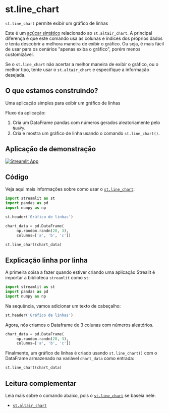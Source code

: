 # st.line_chart

`st.line_chart` permite exibir um gráfico de linhas

Este é um [açúcar sintático](https://pt.wikipedia.org/wiki/A%C3%A7%C3%BAcar_sint%C3%A1tico) relacionado ao  `st.altair_chart`. A principal diferença é que este comando usa as colunas e índices dos próprios dados e tenta descobrir a melhora maneira de exibir o gráfico. Ou seja, é mais fácil de usar para os cenários "apenas exiba o gráfico", porém menos customizável.

Se o `st.line_chart` não acertar a melhor maneira de exibir o gráfico, ou o melhor tipo, tente usar o `st.altair_chart` e especifique a informação desejada.

## O que estamos construindo?

Uma aplicação simples para exibir um gráfico de linhas

Fluxo da aplicação:
1. Cria um DataFrame pandas com números gerados aleatoriamente pelo `NumPy`.
2. Cria e mostra um gráfico de linha usando o comando `st.line_chart()`.

## Aplicação de demonstração

[![Streamlit App](https://static.streamlit.io/badges/streamlit_badge_black_white.svg)](https://share.streamlit.io/dataprofessor/st.line_chart/)

## Código
Veja aqui mais informações sobre como usar o [`st.line_chart`](https://docs.streamlit.io/library/api-reference/charts/st.line_chart):
```python
import streamlit as st
import pandas as pd
import numpy as np

st.header('Gráfico de linhas')

chart_data = pd.DataFrame(
     np.random.randn(20, 3),
     columns=['a', 'b', 'c'])

st.line_chart(chart_data)

```

## Explicação linha por linha
A primeira coisa a fazer quando estiver criando uma aplicação Strealit é importar a biblioteca `streamlit` como `st`:
```python
import streamlit as st
import pandas as pd
import numpy as np
```

Na sequência, vamos adicionar um texto de cabeçalho:
```python
st.header('Gráfico de linhas')
```

Agora, nós criamos o Dataframe de 3 colunas com números aleatórios. 
```python
chart_data = pd.DataFrame(
     np.random.randn(20, 3),
     columns=['a', 'b', 'c'])
```

Finalmente, um gráfico de linhas é criado usando `st.line_chart()` com o DataFrame armazenado na variável `chart_data` como entrada:
```python
st.line_chart(chart_data)
```

## Leitura complementar
Leia mais sobre o comando abaixo, pois o [`st.line_chart`](https://docs.streamlit.io/library/api-reference/charts/st.line_chart) se baseia nele:
- [`st.altair_chart`](https://docs.streamlit.io/library/api-reference/charts/st.altair_chart)
